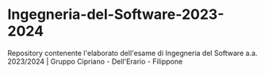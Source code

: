 # Ingegneria-del-Software-2023-2024
Repository contenente l'elaborato dell'esame di Ingegneria del Software a.a. 2023/2024 | Gruppo Cipriano - Dell'Erario - Filippone

